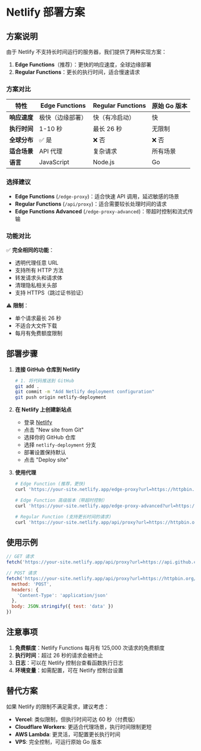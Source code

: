 # Netlify 部署方案

## 方案说明

由于 Netlify 不支持长时间运行的服务器，我们提供了两种实现方案：

1. **Edge Functions**（推荐）：更快的响应速度，全球边缘部署
2. **Regular Functions**：更长的执行时间，适合慢速请求

### 方案对比

| 特性 | Edge Functions | Regular Functions | 原始 Go 版本 |
|-----|---------------|-------------------|------------|
| **响应速度** | 极快（边缘部署） | 快（有冷启动） | 快 |
| **执行时间** | 1-10 秒 | 最长 26 秒 | 无限制 |
| **全球分布** | ✅ 是 | ❌ 否 | ❌ 否 |
| **适合场景** | API 代理 | 复杂请求 | 所有场景 |
| **语言** | JavaScript | Node.js | Go |

### 选择建议

- **Edge Functions** (`/edge-proxy`)：适合快速 API 调用，延迟敏感的场景
- **Regular Functions** (`/api/proxy`)：适合需要较长处理时间的请求
- **Edge Functions Advanced** (`/edge-proxy-advanced`)：带超时控制和流式传输

### 功能对比

✅ **完全相同的功能**：
- 透明代理任意 URL
- 支持所有 HTTP 方法
- 转发请求头和请求体
- 清理隐私相关头部
- 支持 HTTPS（跳过证书验证）

⚠️ **限制**：
- 单个请求最长 26 秒
- 不适合大文件下载
- 每月有免费额度限制

## 部署步骤

1. **连接 GitHub 仓库到 Netlify**
   ```bash
   # 1. 将代码推送到 GitHub
   git add .
   git commit -m "Add Netlify deployment configuration"
   git push origin netlify-deployment
   ```

2. **在 Netlify 上创建新站点**
   - 登录 [Netlify](https://app.netlify.com)
   - 点击 "New site from Git"
   - 选择你的 GitHub 仓库
   - 选择 `netlify-deployment` 分支
   - 部署设置保持默认
   - 点击 "Deploy site"

3. **使用代理**
   ```bash
   # Edge Function (推荐，更快)
   curl 'https://your-site.netlify.app/edge-proxy?url=https://httpbin.org/ip'
   
   # Edge Function 高级版本（带超时控制）
   curl 'https://your-site.netlify.app/edge-proxy-advanced?url=https://httpbin.org/ip'
   
   # Regular Function (支持更长时间的请求)
   curl 'https://your-site.netlify.app/api/proxy?url=https://httpbin.org/ip'
   ```

## 使用示例

```javascript
// GET 请求
fetch('https://your-site.netlify.app/api/proxy?url=https://api.github.com/users/github')

// POST 请求
fetch('https://your-site.netlify.app/api/proxy?url=https://httpbin.org/post', {
  method: 'POST',
  headers: {
    'Content-Type': 'application/json'
  },
  body: JSON.stringify({ test: 'data' })
})
```

## 注意事项

1. **免费额度**：Netlify Functions 每月有 125,000 次请求的免费额度
2. **执行时间**：超过 26 秒的请求会被终止
3. **日志**：可以在 Netlify 控制台查看函数执行日志
4. **环境变量**：如需配置，可在 Netlify 控制台设置

## 替代方案

如果 Netlify 的限制不满足需求，建议考虑：
- **Vercel**: 类似限制，但执行时间可达 60 秒（付费版）
- **Cloudflare Workers**: 更适合代理场景，执行时间限制更短
- **AWS Lambda**: 更灵活，可配置更长执行时间
- **VPS**: 完全控制，可运行原始 Go 版本